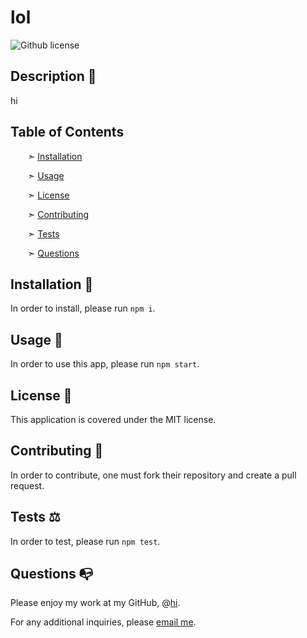 
# lol

![Github license](https://img.shields.io/badge/license-MIT-74edd1.svg)


## Description 📰

hi


## Table of Contents

&nbsp;&nbsp;&nbsp;&nbsp;&nbsp;&nbsp; ➣ [Installation](#Installation)

&nbsp;&nbsp;&nbsp;&nbsp;&nbsp;&nbsp; ➣ [Usage](#Usage)

&nbsp;&nbsp;&nbsp;&nbsp;&nbsp;&nbsp; ➣ [License](#License)

&nbsp;&nbsp;&nbsp;&nbsp;&nbsp;&nbsp; ➣ [Contributing](#Contributing)

&nbsp;&nbsp;&nbsp;&nbsp;&nbsp;&nbsp; ➣ [Tests](#Tests)


&nbsp;&nbsp;&nbsp;&nbsp;&nbsp;&nbsp; ➣ [Questions](#Questions)


<a id="Installation"></a>
## Installation 🔌

In order to install, please run `npm i`.


<a id="Usage"></a>
## Usage 🧮

In order to use this app, please run `npm start`.


<a id="License"></a>
 
## License 📜
  
This application is covered under the MIT license.


<a id="Contributing"></a>
## Contributing 🍴

In order to contribute, one must fork their repository and create a pull request.


<a id="Tests"></a>
## Tests ⚖️

In order to test, please run `npm test`.




<a id="Questions"></a>
## Questions 📭

Please enjoy my work at my GitHub, @[hi](https://github.com/hi).

For any additional inquiries, please [email me](mailto:hi@lol.com).

